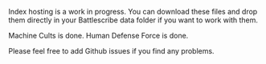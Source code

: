Index hosting is a work in progress. You can download these files and drop them directly in your Battlescribe data folder if you want to work with them.

Machine Cults is done.
Human Defense Force is done.

Please feel free to add Github issues if you find any problems.